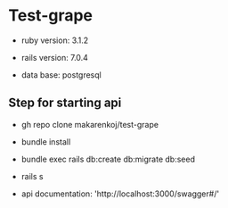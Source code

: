 Test-grape
===

* ruby version: 3.1.2

* rails version: 7.0.4

* data base: postgresql

Step for starting api
-

* gh repo clone makarenkoj/test-grape

* bundle install

* bundle exec rails db:create db:migrate db:seed

* rails s

* api documentation: 'http://localhost:3000/swagger#/'

